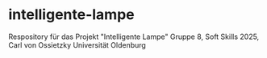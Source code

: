 # intelligente-lampe
Respository für das Projekt "Intelligente Lampe" 
Gruppe 8, Soft Skills 2025, Carl von Ossietzky Universität Oldenburg
